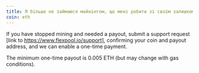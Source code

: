 ```yaml
---
title: Я більше не займаюся майнінгом, що мені робити зі своїм залишком?
coin: eth
---
```


If you have stopped mining and needed a payout, submit a support request [link to https://www.flexpool.io/support], confirming your coin and payout address, and we can enable a one-time payment.

The minimum one-time payout is 0.005 ETH (but may change with gas conditions).
